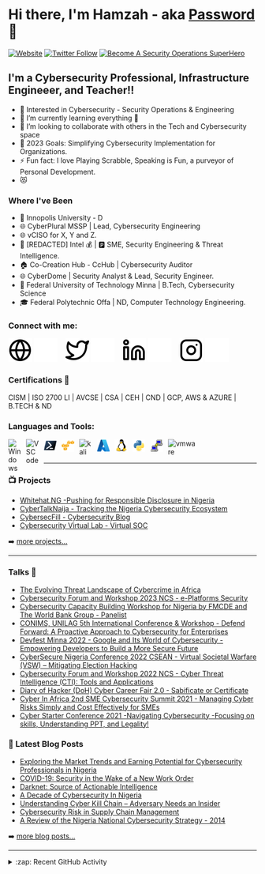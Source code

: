 # Hi there, I'm Hamzah - aka [Password]() 👋 

[![Website](https://img.shields.io/website?label=PASSWORD_NG&style=for-the-badge&url=https%3A%2F%2Fpasswordng.github.io)](https://passwordng.github.io)
[![Twitter Follow](https://img.shields.io/twitter/follow/password_ng?color=1DA1F2&logo=twitter&style=for-the-badge)](https://twitter.com/intent/follow?original_referer=https%3A%2F%2Fgithub.com%2Fpassword_ng&screen_name=PASSWORD_NG)
[![Become A Security Operations SuperHero](https://img.shields.io/badge/-Become%20A%20Security%20Operations%20SuperHero%20%E2%86%92-gray.svg?colorB=ff652f&style=for-the-badge)]()


## I'm a Cybersecurity Professional, Infrastructure Engineeer, and Teacher!!

- 🔭 Interested in Cybersecurity - Security Operations & Engineering
- 🌱 I’m currently learning everything 🤣
- 👯 I’m looking to collaborate with others in the Tech and Cybersecurity space
- 🥅 2023 Goals: Simplifying Cybersecurity Implementation for Organizations.
- ⚡ Fun fact: I love Playing Scrabble, Speaking is Fun, a purveyor of Personal Development.
- 😻 

### Where I've Been
- 🏫 Innopolis University - D
- 🌐 CyberPlural MSSP | Lead, Cybersecurity Engineering
- 🌐 vCISO for X, Y and Z.
- 🏧 [REDACTED] Intel 💰 | 🅿 SME, Security Engineering & Threat Intelligence.
- 🏠 Co-Creation Hub - CcHub |  Cybersecurity Auditor 
- 🌐 CyberDome | Security Analyst & Lead, Security Engineer.
- 🏫 Federal University of Technology Minna | B.Tech, Cybersecurity Science
- 🎓 Federal Polytechnic Offa | ND, Computer Technology Engineering.

### Connect with me:

[![website](./img/globe-light.svg)](https://passwordng.github.io#gh-light-mode-only)
[![website](./img/globe-dark.svg)](https://passwordng.github.io#gh-dark-mode-only)
&nbsp;&nbsp;
[![website](./img/twitter-light.svg)](https://twitter.com/password_ng#gh-light-mode-only)
[![website](./img/twitter-dark.svg)](https://twitter.com/password_ng#gh-dark-mode-only)
&nbsp;&nbsp;
[![website](./img/linkedin-light.svg)](https://www.linkedin.com/in/password-ng/#gh-light-mode-only)
[![website](./img/linkedin-dark.svg)](https://www.linkedin.com/in/password-ng/#gh-dark-mode-only)
&nbsp;&nbsp;
[![website](./img/instagram-light.svg)](https://instagram.com/password_ng#gh-light-mode-only)
[![website](./img/instagram-dark.svg)](https://instagram.com/password_ng#gh-dark-mode-only)

### Certifications 📜
CISM | ISO 2700 LI | AVCSE | CSA | CEH | CND | GCP, AWS & AZURE | B.TECH & ND

### Languages and Tools:

<img align="left" alt="Windows" width="26px" src="https://upload.wikimedia.org/wikipedia/commons/1/15/Microsoft_-_SuperTinyIcons.svg" style="padding-right:10px;" />
<img align="left" alt="VSCode" width="26px" src="https://cdn.jsdelivr.net/gh/devicons/devicon/icons/vscode/vscode-original.svg" style="padding-right:10px;" />
<img align="left" alt="ps" width="26px" src="https://raw.githubusercontent.com/github/explore/80688e429a7d4ef2fca1e82350fe8e3517d3494d/topics/powershell/powershell.png" style="padding-right:10px;" />
<img align="left" alt="CSS3" width="26px" src="https://github.com/devicons/devicon/blob/v2.15.1/icons/amazonwebservices/amazonwebservices-original.svg" style="padding-right:10px;" />
<img align="left" alt="kali" width="26px" src="https://upload.wikimedia.org/wikipedia/commons/2/2b/Kali-dragon-icon.svg" style="padding-right:10px;" />
<img align="left" alt="azure" width="26px" src="https://github.com/devicons/devicon/blob/v2.15.1/icons/azure/azure-original.svg" style="padding-right:10px;" />
<img align="left" alt="linux" width="26px" src="https://github.com/devicons/devicon/blob/v2.15.1/icons/linux/linux-original.svg" style="padding-right:10px;" />
<img align="left" alt="python" width="26px" src="https://github.com/devicons/devicon/blob/v2.15.1/icons/python/python-original.svg" style="padding-right:10px;" />
<img align="left" alt="putty" width="26px" src="https://github.com/devicons/devicon/blob/v2.15.1/icons/putty/putty-original.svg" style="padding-right:10px;" />
<img align="left" alt="vmware" width="60px" src="https://upload.wikimedia.org/wikipedia/commons/9/9a/Vmware.svg" style="padding-right:10px;" />
<!--
<img align="left" alt="nessus" width="60px" src="https://upload.wikimedia.org/wikipedia/commons/c/c1/Nessus-Professional-FullColor-RGB.svg" style="padding-right:10px;" />
<img align="left" alt="sophos" width="60px" src="https://upload.wikimedia.org/wikipedia/commons/7/7d/Sophos_logo2.svg" style="padding-right:10px;" />
<img align="left" alt="Virustotal" width="60px" src="https://upload.wikimedia.org/wikipedia/commons/4/4f/CrowdStrike_logo.svg" style="padding-right:10px;" />
<img align="left" alt="sophos" width="60px" src="https://upload.wikimedia.org/wikipedia/commons/b/b7/VirusTotal_logo.svg" style="padding-right:10px;" />


<div align=left>
<img align="left" alt="active_directory" width="26px" src="https://upload.wikimedia.org/wikipedia/commons/9/9b/Active-directory.svg" style="padding-right:10px;" />
</div>
-->

<br />
<br />

---

### 📺 Projects

<!-- PROJECTS:START -->
- [Whitehat.NG -Pushing for Responsible Disclosure in Nigeria](https://www.whitehat.ng/)
- [CyberTalkNaija - Tracking the Nigeria Cybersecurity Ecosystem](https://www.cybertalknaija.com/)
- [CybersecFill - Cybersecurity Blog](https://cybersecfill.com/)
- [Cybersecurity Virtual Lab - Virtual SOC]()
<!-- PROJECTS:END -->

➡️ [more projects...]()

---
### Talks 🎤
- [The Evolving Threat Landscape of Cybercrime in Africa](https://africacyberfest.com/)
- [Cybersecurity Forum and Workshop 2023 NCS - e-Platforms Security]()
- [Cybersecurity Capacity Building Workshop for Nigeria by FMCDE and The World Bank Group - Panelist]()
- [CONIMS, UNILAG 5th International Conference & Workshop - Defend Forward: A Proactive Approach to Cybersecurity for Enterprises]()
- [Devfest Minna 2022 - Google and Its World of Cybersecurity -Empowering Developers to Build a More Secure Future](https://gdg.community.dev/events/details/google-gdg-minna-presents-devfest-minna-2022/)
- [CyberSecure Nigeria Conference 2022 CSEAN -  Virtual Societal Warfare (VSW) – Mitigating Election Hacking ]()
- [Cybersecurity Forum and Workshop 2022 NCS - Cyber Threat Intelligence (CTI): Tools and Applications ](https://www.ncs.org.ng/wp-content/uploads/2022/06/Cyber-Threats-Intelligence-Tools-and-Applications.pdf)
- [Diary of Hacker (DoH) Cyber Career Fair 2.0 - Sabificate or Certificate]()
- [Cyber In Africa 2nd SME Cybersecurity Summit 2021 - Managing Cyber Risks Simply and Cost Effectively for SMEs]()
- [Cyber Starter Conference 2021 -Navigating Cybersecurity -Focusing on skills, Understanding PPT, and Legality!]()

### 📕 Latest Blog Posts

<!-- BLOG-POST-LIST:START -->
- [Exploring the Market Trends and Earning Potential for Cybersecurity Professionals in Nigeria](https://www.cybersecfill.com/cybersecurity-salary-in-nigeria/)
- [COVID-19: Security in the Wake of a New Work Order](https://cybersecfill.com/covid-19-security-in-the-wake-working-from-home)
- [Darknet: Source of Actionable Intelligence](https://cybersecfill.com/darknet-for-actionable-intelligence/)
- [A Decade of Cybersecurity In Nigeria](https://cybersecfill.com/a-decade-of-cybersecurity-in-nigeria/)
- [Understanding Cyber Kill Chain – Adversary Needs an Insider](https://cybersecfill.com/understanding-cyber-kill-chain-adversary-needs-an-insider/)
- [Cybersecurity Risk in Supply Chain Management](https://cybersecfill.com/cybersecurity-risk-in-supply-chain/)
- [A Review of the Nigeria National Cybersecurity Strategy - 2014](https://cybersecfill.com/nigeria-cybersecurity-strategy/)
<!-- BLOG-POST-LIST:END -->

➡️ [more blog posts...](https://passwordng.github.io/)

---

<details>
  <summary>:zap: Recent GitHub Activity</summary>
